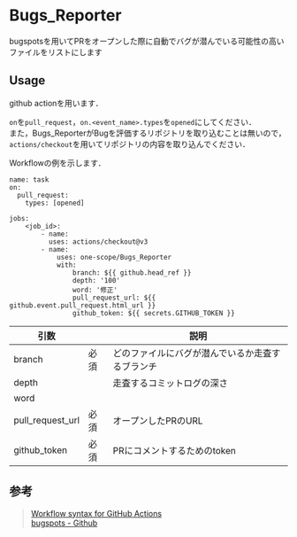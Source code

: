 # Bugs_Reporter
bugspotsを用いてPRをオープンした際に自動でバグが潜んでいる可能性の高いファイルをリストにします
## Usage
github actionを用います．

`on`を`pull_request`，`on.<event_name>.types`を`opened`にしてください． \
また，Bugs_ReporterがBugを評価するリポジトリを取り込むことは無いので，`actions/checkout`を用いてリポジトリの内容を取り込んでください．

Workflowの例を示します．
```
name: task
on:
  pull_request:
    types: [opened]

jobs:
    <job_id>:
        - name:
          uses: actions/checkout@v3
        - name:
            uses: one-scope/Bugs_Reporter
            with:
                branch: ${{ github.head_ref }}
                depth: '100'
                word: '修正'
                pull_request_url: ${{ github.event.pull_request.html_url }}
                github_token: ${{ secrets.GITHUB_TOKEN }}
```

引数||説明|
----|----|----
branch|必須|どのファイルにバグが潜んでいるか走査するブランチ
depth||走査するコミットログの深さ
word||
pull_request_url|必須|オープンしたPRのURL
github_token|必須|PRにコメントするためのtoken

## 参考
> [Workflow syntax for GitHub Actions](https://docs.github.com/en/actions/using-workflows/workflow-syntax-for-github-actions) \
> [bugspots - Github](https://github.com/igrigorik/bugspots)